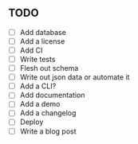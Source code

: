 ## TODO

- [ ] Add database
- [ ] Add a license
- [ ] Add CI
- [ ] Write tests
- [ ] Flesh out schema
- [ ] Write out json data or automate it
- [ ] Add a CLI?
- [ ] Add documentation
- [ ] Add a demo
- [ ] Add a changelog
- [ ] Deploy
- [ ] Write a blog post
